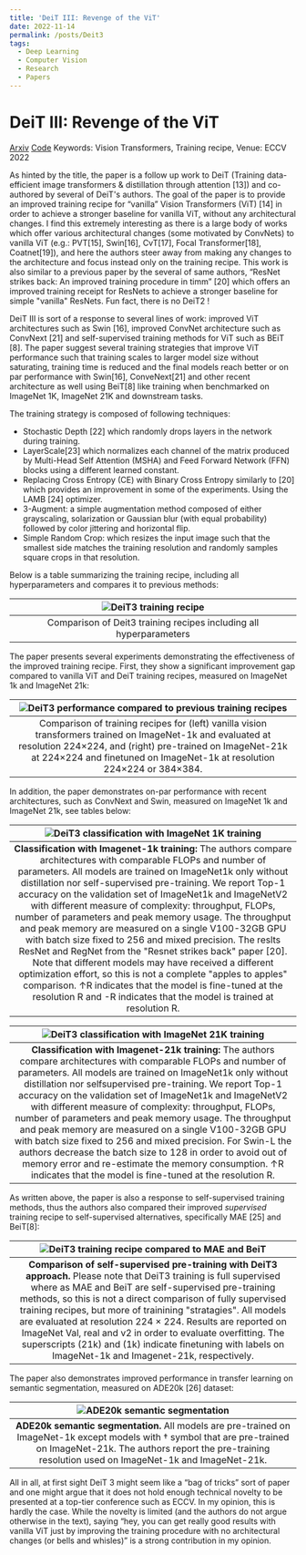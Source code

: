 ```yaml
---
title: 'DeiT III: Revenge of the ViT'
date: 2022-11-14
permalink: /posts/Deit3
tags:
  - Deep Learning
  - Computer Vision
  - Research
  - Papers
---
```




DeiT III: Revenge of the ViT
======
[Arxiv](https://arxiv.org/abs/2204.07118) [Code](https://github.com/facebookresearch/deit/blob/main/README_revenge.md) Keywords: Vision Transformers, Training recipe, Venue: ECCV 2022

As hinted by the title, the paper is a follow up work to DeiT (Training data-efficient image transformers & distillation through attention [13]) and co-authored by several of DeiT's authors. The goal of the paper is to provide an improved training recipe for “vanilla” Vision Transformers (ViT) [14] in order to achieve a stronger baseline for vanilla ViT, without any architectural changes. I find this extremely interesting as there is a large body of works which offer various architectural changes (some motivated by ConvNets) to vanilla ViT (e.g.: PVT[15], Swin[16], CvT[17], Focal Transformer[18], Coatnet[19]), and here the authors steer away from making any changes to the architecture and focus instead only on the training recipe. This work is also similar to a previous paper by the several of same authors, “ResNet strikes back: An improved training procedure in timm” [20] which offers an improved training receipt for ResNets to achieve a stronger baseline for simple "vanilla" ResNets. Fun fact, there is no DeiT2 ! 

DeiT III is sort of a response to several lines of work: improved ViT architectures such as Swin [16], improved ConvNet architecture such as ConvNext [21] and self-supervised training methods for ViT such as BEiT [8]. The paper suggest several training strategies that improve ViT performance such that training scales to larger model size without saturating, training time is reduced and the final models reach better or on par performance with Swin[16], ConveNext[21] and other recent architecture as well using BeiT[8] like training when benchmarked on ImageNet 1K, ImageNet 21K and downstream tasks. 

The training strategy is composed of following techniques:
* Stochastic Depth [22] which randomly drops layers in the network during training. 
* LayerScale[23] which normalizes each channel of the matrix produced by Multi-Head Self Attention (MSHA) and Feed Forward Network (FFN) blocks using a different learned constant. 
* Replacing Cross Entropy (CE) with Binary Cross Entropy similarly to [20] which provides an improvement in some of the experiments. 
Using the LAMB [24] optimizer.
* 3-Augment: a simple augmentation method composed of either grayscaling, solarization or Gaussian blur (with equal probability) followed by color jittering and horizontal flip. 
* Simple Random Crop: which resizes the input image such that the smallest side matches the training resolution and randomly samples square crops in that resolution. 

Below is a table summarizing the training recipe, including all hyperparameters and compares it to previous methods:


| ![DeiT3 training recipe](https://github.com/GilLevi/gillevi.github.io/blob/master/_posts/random_papers_nov22/deit3_table1.png) | 
|:--:| 
|Comparison of Deit3 training recipes including all hyperparameters|

The paper presents several experiments demonstrating the effectiveness of the improved training recipe. First, they show a significant improvement gap compared to vanilla ViT and DeiT training recipes, measured on ImageNet 1k and ImageNet 21k: 

| ![DeiT3 performance compared to previous training recipes](https://github.com/GilLevi/gillevi.github.io/blob/master/_posts/random_papers_nov22/deit3_figure1.png) | 
|:--:| 
|Comparison of training recipes for (left) vanilla vision transformers trained on ImageNet-1k and evaluated at resolution 224×224, and (right) pre-trained on ImageNet-21k at 224×224 and finetuned on ImageNet-1k at resolution 224×224 or 384×384.|


In addition, the paper demonstrates on-par performance with recent architectures, such as ConvNext and Swin, measured on ImageNet 1k and ImageNet 21k, see tables below:

| ![DeiT3 classification with ImageNet 1K training](https://github.com/GilLevi/gillevi.github.io/blob/master/_posts/random_papers_nov22/deit3_table7.png)| 
|:--:| 
|<b> Classification with Imagenet-1k training: </b> The authors compare architectures with comparable FLOPs and number of parameters. All models are trained on ImageNet1k only without distillation nor self-supervised pre-training. We report Top-1 accuracy on the validation set of ImageNet1k and ImageNetV2 with different measure of complexity: throughput, FLOPs, number of parameters and peak memory usage. The throughput and peak memory are measured on a single V100-32GB GPU with batch size fixed to 256 and mixed precision. The reslts ResNet and RegNet from the "Resnet strikes back" paper [20].  Note that different models may have received a different optimization effort, so this is not a complete "apples to apples" comparison. ↑R indicates that the model is fine-tuned at the resolution R and -R indicates that the model is trained at resolution R. | 



| ![DeiT3 classification with ImageNet 21K training](https://github.com/GilLevi/gillevi.github.io/blob/master/_posts/random_papers_nov22/deit3_table8.png)| 
|:--:| 
|<b> Classification with Imagenet-21k training: </b> The authors compare architectures with comparable FLOPs and number of parameters. All models are trained on ImageNet1k only without distillation nor selfsupervised pre-training. We report Top-1 accuracy on the validation set of ImageNet1k and ImageNetV2 with different measure of complexity: throughput, FLOPs, number of parameters and peak memory usage. The throughput and peak memory are measured on a single V100-32GB GPU with batch size fixed to 256 and mixed precision. For Swin-L the authors decrease the batch size to 128 in order to avoid out of memory error and re-estimate the memory consumption. ↑R indicates that the model is fine-tuned at the resolution R. | 


As written above, the paper is also a response to self-supervised training methods, thus the authors also compared their improved *supervised* training recipe to self-supervised alternatives, specifically MAE [25] and BeiT[8]: 

| ![DeiT3 training recipe compared to MAE and BeiT](https://github.com/GilLevi/gillevi.github.io/blob/master/_posts/random_papers_nov22/deit3_table9.png)| 
|:--:| 
|<b> Comparison of self-supervised pre-training with DeiT3 approach. </b> Please note that DeiT3 training is full supervised where as MAE and BeiT are self-supervised pre-training methods, so this is not a direct comparison of fully supervised training recipes, but more of trainining "stratagies". All models are evaluated at resolution 224 × 224. Results are reported on ImageNet Val, real and v2 in order to evaluate overfitting. The superscripts (21k) and (1k) indicate finetuning with labels on ImageNet-1k and Imagenet-21k, respectively. |

The paper also demonstrates improved performance in transfer learning on semantic segmentation, measured on ADE20k [26] dataset:

| ![ADE20k semantic segmentation](https://github.com/GilLevi/gillevi.github.io/blob/master/_posts/random_papers_nov22/deit3_table11.png)| 
|:--:| 
|<b> ADE20k semantic segmentation. </b> All models are pre-trained on ImageNet-1k except models with † symbol that are pre-trained on ImageNet-21k. The authors report the pre-training resolution used on ImageNet-1k and ImageNet-21k. |

All in all, at first sight DeiT 3 might seem like a “bag of tricks” sort of paper and one might argue that it does not hold enough technical novelty to be presented at a top-tier conference such as ECCV. In my opinion, this is hardly the case. While the novelty is limited (and the authors do not argue otherwise in the text), saying “hey, you can get really good results with vanilla ViT just by improving the training procedure with no architectural changes (or bells and whisles)” is a strong contribution in my opinion. 


